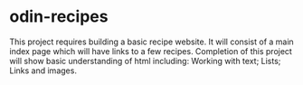 # odin-recipes
This project requires building a basic recipe website.
It will consist of a main index page which will have links to a few recipes.
Completion of this project will show basic understanding of html including:
    Working with text;
    Lists;
    Links and images.